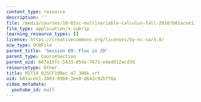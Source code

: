```yaml
---
content_type: resource
description: ''
file: /media/courses/18-02sc-multivariable-calculus-fall-2010/b81acee1380309843ee8d642c92b7f6a_MIT18_02SCF10Rec_47_300k.srt
file_type: application/x-subrip
learning_resource_types: []
license: https://creativecommons.org/licenses/by-nc-sa/4.0/
ocw_type: OCWFile
parent_title: 'Session 69: Flux in 2D'
parent_type: CourseSection
parent_uid: 667a15fc-5433-85da-7673-e4a4912acd3d
resourcetype: Other
title: MIT18_02SCF10Rec_47_300k.srt
uid: b81acee1-3803-0984-3ee8-d642c92b7f6a
video_metadata:
  youtube_id: null
---
```

